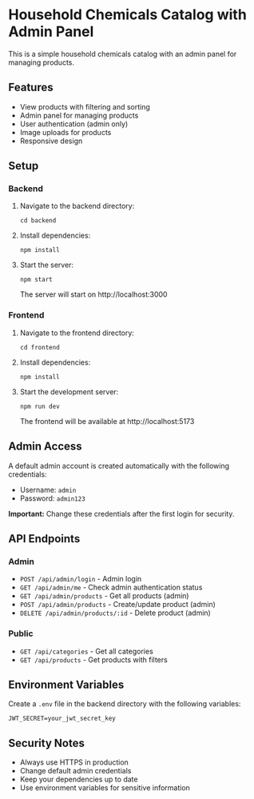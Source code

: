 # Household Chemicals Catalog with Admin Panel

This is a simple household chemicals catalog with an admin panel for managing products.

## Features

- View products with filtering and sorting
- Admin panel for managing products
- User authentication (admin only)
- Image uploads for products
- Responsive design

## Setup

### Backend

1. Navigate to the backend directory:
   ```
   cd backend
   ```

2. Install dependencies:
   ```
   npm install
   ```

3. Start the server:
   ```
   npm start
   ```
   The server will start on http://localhost:3000

### Frontend

1. Navigate to the frontend directory:
   ```
   cd frontend
   ```

2. Install dependencies:
   ```
   npm install
   ```

3. Start the development server:
   ```
   npm run dev
   ```
   The frontend will be available at http://localhost:5173

## Admin Access

A default admin account is created automatically with the following credentials:

- Username: `admin`
- Password: `admin123`

**Important:** Change these credentials after the first login for security.

## API Endpoints

### Admin

- `POST /api/admin/login` - Admin login
- `GET /api/admin/me` - Check admin authentication status
- `GET /api/admin/products` - Get all products (admin)
- `POST /api/admin/products` - Create/update product (admin)
- `DELETE /api/admin/products/:id` - Delete product (admin)

### Public

- `GET /api/categories` - Get all categories
- `GET /api/products` - Get products with filters

## Environment Variables

Create a `.env` file in the backend directory with the following variables:

```
JWT_SECRET=your_jwt_secret_key
```

## Security Notes

- Always use HTTPS in production
- Change default admin credentials
- Keep your dependencies up to date
- Use environment variables for sensitive information
